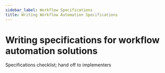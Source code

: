 ```yaml
---
sidebar_label: Workflow Specifications
title: Writing Workflow Automation Specifications
---
```


# Writing specifications for workflow automation solutions
Specifications checklist; hand off to implementers